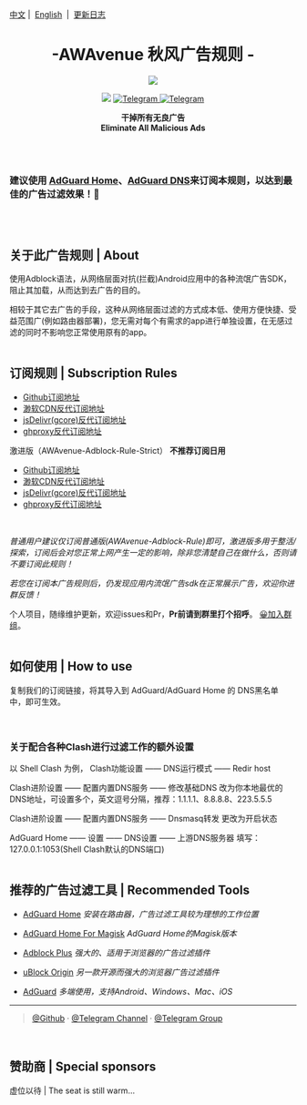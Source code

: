 <div align="left">
<a href="/README.md">中文</a>&nbsp;|&nbsp;
<a href="/README_en-US.md">English</a> &nbsp;|&nbsp;
<a href="/README_Update.md">更新日志</a> 
</div>




<h1 align="center">-AWAvenue 秋风广告规则 -</h1>

<p align="center">
   <img src="https://cdn.jsdelivr.net/gh/TG-Twilight/AWAvenue-Adblock-Rule@main/AWAvenue-Ads-Rule.png">
</p>
<p align="center">
 <img src="https://img.shields.io/github/stars/TG-Twilight/AWAvenue-Adblock-Rule?style=for-the-badge&colorA=FFEBEB&colorB=FFD9DC&logo=github&logoColor=black">
  <a href="https://t.me/AWAvenue">
    <img src="https://img.shields.io/badge/dynamic/json?style=for-the-badge&colorA=DAE9FC&colorB=056DE8&label=%E9%A2%91%E9%81%93&logo=telegram&query=%24.data.totalSubs&url=https%3A%2F%2Fapi.spencerwoo.com%2Fsubstats%2F%3Fsource%3Dtelegram%26queryKey%3DAWAvenue" alt="Telegram">
  </a>
  <a href="https://t.me/AWAvenueCheat">
    <img src="https://img.shields.io/badge/dynamic/json?style=for-the-badge&colorA=DAE9FC&colorB=056DE8&label=%E7%BE%A4%E8%81%8A&logo=telegram&query=%24.data.totalSubs&url=https%3A%2F%2Fapi.spencerwoo.com%2Fsubstats%2F%3Fsource%3Dtelegram%26queryKey%3DAWAvenueChat" alt="Telegram">
  </a>
</p>


<p align="center"><b>干掉所有无良广告<br>Eliminate All Malicious Ads</b></p>
<br />
<br />

### 建议使用 [AdGuard Home](https://github.com/AdguardTeam/AdGuardHome)、[AdGuard DNS](https://adguard-dns.io/zh_cn/welcome.html)来订阅本规则，以达到最佳的广告过滤效果！🐼

<br />
<br />

## 关于此广告规则 | About

使用Adblock语法，从网络层面对抗(拦截)Android应用中的各种流氓广告SDK，阻止其加载，从而达到去广告的目的。

相较于其它去广告的手段，这种从网络层面过滤的方式成本低、使用方便快捷、受益范围广(例如路由器部署)，您无需对每个有需求的app进行单独设置，在无感过滤的同时不影响您正常使用原有的app。
<br />
<br />
## 订阅规则 | Subscription Rules
- [Github订阅地址](https://raw.githubusercontent.com/TG-Twilight/AWAvenue-Adblock-Rule/main/AWAvenue-Adblock-Rule.txt)
- [渺软CDN反代订阅地址](https://jsd.onmicrosoft.cn/gh/TG-Twilight/AWAvenue-Adblock-Rule@main/AWAvenue-Adblock-Rule.txt)
- [jsDelivr(gcore)反代订阅地址](https://gcore.jsdelivr.net/gh/TG-Twilight/AWAvenue-Adblock-Rule@main/AWAvenue-Adblock-Rule.txt)
- [ghproxy反代订阅地址](https://mirror.ghproxy.com/https://raw.githubusercontent.com/TG-Twilight/AWAvenue-Adblock-Rule/main/AWAvenue-Adblock-Rule.txt)


激进版（AWAvenue-Adblock-Rule-Strict） **不推荐订阅日用**
- [Github订阅地址](https://raw.githubusercontent.com/TG-Twilight/AWAvenue-Adblock-Rule/main/AWAvenue-Adblock-Rule-Strict.txt)
- [渺软CDN反代订阅地址](https://jsd.onmicrosoft.cn/gh/TG-Twilight/AWAvenue-Adblock-Rule@main/AWAvenue-Adblock-Rule-Strict.txt)
- [jsDelivr(gcore)反代订阅地址](https://gcore.jsdelivr.net/gh/TG-Twilight/AWAvenue-Adblock-Rule@main/AWAvenue-Adblock-Rule.txt)
- [ghproxy反代订阅地址](https://mirror.ghproxy.com/https://raw.githubusercontent.com/TG-Twilight/AWAvenue-Adblock-Rule/main/AWAvenue-Adblock-Rule-Strict.txt)
 <br />
 
 *普通用户建议仅订阅普通版(AWAvenue-Adblock-Rule)即可，激进版多用于整活/探索，订阅后会对您正常上网产生一定的影响，除非您清楚自己在做什么，否则请不要订阅此规则！*

 *若您在订阅本广告规则后，仍发现应用内流氓广告sdk在正常展示广告，欢迎你进群反馈！*

个人项目，随缘维护更新，欢迎issues和Pr，**Pr前请到群里打个招呼**。   [😀加入群组](https://t.me/AWAvenueCheat)。
<br />
<br />
## 如何使用 | How to use

复制我们的订阅链接，将其导入到 AdGuard/AdGuard Home 的 DNS黑名单 中，即可生效。
<br />
<br />
<br />
### 关于配合各种Clash进行过滤工作的额外设置
以 Shell Clash 为例，
Clash功能设置 —— DNS运行模式 —— Redir host

Clash进阶设置 —— 配置内置DNS服务 —— 修改基础DNS 改为你本地最优的DNS地址，可设置多个，英文逗号分隔，推荐：1.1.1.1、8.8.8.8、223.5.5.5

Clash进阶设置 —— 配置内置DNS服务 —— Dnsmasq转发 更改为开启状态

AdGuard Home —— 设置 —— DNS设置 —— 上游DNS服务器 填写：127.0.0.1:1053(Shell Clash默认的DNS端口)
<br />
<br />
## 推荐的广告过滤工具 | Recommended Tools
- [AdGuard Home](https://github.com/AdguardTeam/AdGuardHome)    *安装在路由器，广告过滤工具较为理想的工作位置*

- [AdGuard Home For Magisk](https://t.me/AWAvenue/622)   *AdGuard Home的Magisk版本*

- [Adblock Plus](https://adblockplus.org/)    *强大的、适用于浏览器的广告过滤插件*

- [uBlock Origin](https://ublockorigin.com/)    *另一款开源而强大的浏览器广告过滤插件*

- [AdGuard](https://adguard.com/)    *多端使用，支持Android、Windows、Mac、iOS*


---

> [@Github](https://github.com/TG-Twilight/AWAvenue-Adblock-Rule) · [@Telegram Channel](https://t.me/AWAvenue) · [@Telegram Group](https://t.me/AWAvenueCheat)

<br />

## 赞助商 | Special sponsors

虚位以待 | The seat is still warm...
